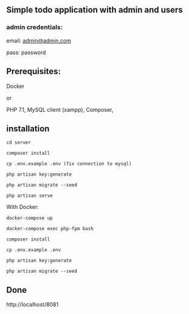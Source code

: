 ## Simple todo application with admin and users

### admin credentials:

email: admin@admin.com

pass: password

## Prerequisites:

Docker 

or
 
 PHP 7.1, MySQL client (xampp), Composer,
 
## installation

```
cd server
```

```$xslt
composer install
```

```$xslt
cp .env.example .env (fix connection to mysql)
```

```$xslt
php artisan key:generate
```

```$xslt
php artisan migrate --seed
```

```$xslt
php artisan serve
```

With Docker:

```$xslt
docker-compose up
```

```$xslt
docker-compose exec php-fpm bash
```

```$xslt
composer install
```

```$xslt
cp .env.example .env
```

```$xslt
php artisan key:generate
```

```$xslt
php artisan migrate --seed
```
## Done
http://localhost/8081